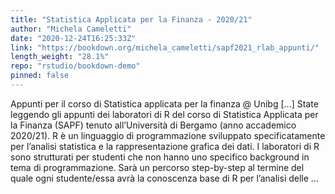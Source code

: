 ```yaml
---
title: "Statistica Applicata per la Finanza - 2020/21"
author: "Michela Cameletti"
date: "2020-12-24T16:25:33Z"
link: "https://bookdown.org/michela_cameletti/sapf2021_rlab_appunti/"
length_weight: "28.1%"
repo: "rstudio/bookdown-demo"
pinned: false
---
```


Appunti per il corso di Statistica applicata per la finanza @ Unibg [...] State leggendo gli appunti dei laboratori di R del corso di Statistica Applicata per la Finanza (SAPF) tenuto all’Università di Bergamo (anno accademico 2020/21). R è un linguaggio di programmazione sviluppato specificatamente per l’analisi statistica e la rappresentazione grafica dei dati. I laboratori di R sono strutturati per studenti che non hanno uno specifico background in tema di programmazione. Sarà un percorso step-by-step al termine del quale ogni studente/essa avrà la conoscenza base di R per l’analisi delle ...
